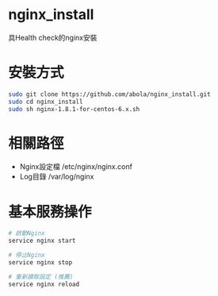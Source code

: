 # nginx_install
具Health check的nginx安裝

# 安裝方式
```bash
sudo git clone https://github.com/abola/nginx_install.git
sudo cd nginx_install
sudo sh nginx-1.8.1-for-centos-6.x.sh
```

# 相關路徑
- Nginx設定檔 /etc/nginx/nginx.conf
- Log目錄 /var/log/nginx

# 基本服務操作
```bash
# 啟動Nginx
service nginx start

# 停止Nginx
service nginx stop

# 重新讀取設定 (推薦)
service nginx reload
```
